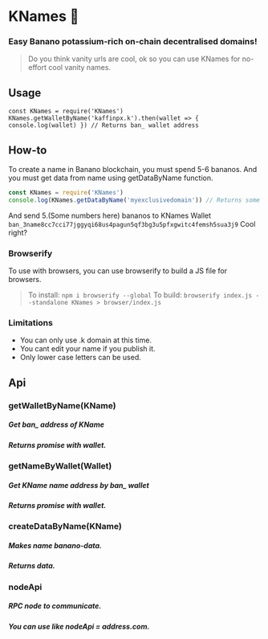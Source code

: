 # KNames 🙈
### Easy Banano potassium-rich on-chain decentralised domains!

> Do you think vanity urls are cool, ok so you can use KNames for no-effort cool vanity names.

## Usage
```JS
const KNames = require('KNames')
KNames.getWalletByName('kaffinpx.k').then(wallet => { console.log(wallet) }) // Returns ban_ wallet address
```

## How-to
To create a name in Banano blockchain, you must spend 5-6 bananos.
And you must get data from name using getDataByName function.

```js
const KNames = require('KNames')
console.log(KNames.getDataByName('myexclusivedomain')) // Returns some numbers and it will logged in console.
```
And send 5.(Some numbers here) bananos to KNames Wallet `ban_3name8cc7cci77jggyqi68us4pagun5qf3bg3u5pfxgwitc4femsh5sua3j9`
Cool right?

### Browserify
To use with browsers, you can use browserify to build a JS file for browsers.
> To install: `npm i browserify --global`
> To build: `browserify index.js --standalone KNames > browser/index.js`

### Limitations
* You can only use .k domain at this time.
* You cant edit your name if you publish it.
* Only lower case letters can be used.

## Api

### getWalletByName(KName)
##### Get ban_ address of KName
##### Returns promise with wallet.

### getNameByWallet(Wallet)
##### Get KName name address by ban_ wallet
##### Returns promise with wallet.

### createDataByName(KName)
##### Makes name banano-data.
##### Returns data.

### nodeApi
##### RPC node to communicate.
##### You can use like nodeApi = address.com.